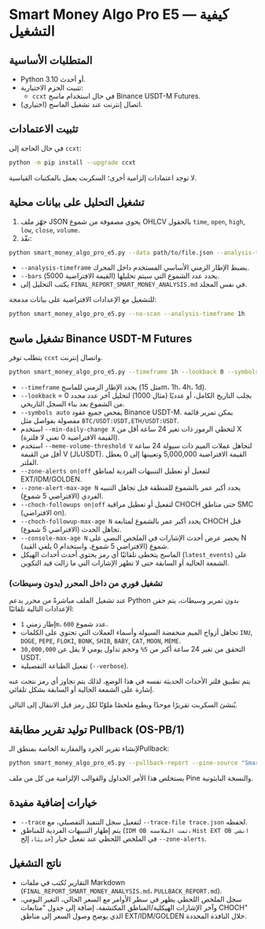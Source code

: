 # Smart Money Algo Pro E5 — كيفية التشغيل

## المتطلبات الأساسية
- Python 3.10 أو أحدث.
- تثبيت الحزم الاختيارية:
  - `ccxt` في حال استخدام ماسح Binance USDT-M Futures.
- اتصال إنترنت عند تشغيل الماسح (اختياري).

## تثبيت الاعتمادات
في حال الحاجة إلى `ccxt`:
```bash
python -m pip install --upgrade ccxt
```
لا توجد اعتمادات إلزامية أخرى؛ السكربت يعمل بالمكتبات القياسية.

## تشغيل التحليل على بيانات محلية
1. جهّز ملف JSON يحوي مصفوفة من شموع OHLCV بالحقول `time`, `open`, `high`, `low`, `close`, `volume`.
2. نفّذ:
```bash
python smart_money_algo_pro_e5.py --data path/to/file.json --analysis-timeframe 1h --bars 5000
```
- `--analysis-timeframe` يضبط الإطار الزمني الأساسي المستخدم داخل المحرك.
- `--bars` يحدد عدد الشموع التي سيتم تحليلها (القيمة الافتراضية 5000).
- يكتب التحليل إلى `FINAL_REPORT_SMART_MONEY_ANALYSIS.md` في نفس المجلد.

للتشغيل مع الإعدادات الافتراضية على بيانات مدمجة:
```bash
python smart_money_algo_pro_e5.py --no-scan --analysis-timeframe 1h
```

## تشغيل ماسح Binance USDT-M Futures
يتطلب توفر `ccxt` واتصال إنترنت.
```bash
python smart_money_algo_pro_e5.py --timeframe 1h --lookback 0 --symbols auto
```
- `--timeframe` يحدد الإطار الزمني للماسح (مثل 15m، 1h، 4h، 1d).
- `--lookback` = 0 يجلب التاريخ الكامل، أو عدديًا (مثال 1000) لتحليل آخر عدد محدد من الشموع بعد بناء السجل التاريخي.
- `--symbols auto` يفحص جميع عقود Binance USDT-M. يمكن تمرير قائمة مفصولة بفواصل مثل `BTC/USDT:USDT,ETH/USDT:USDT`.
- استخدم `--min-daily-change X` لتخطي الرموز ذات تغير 24 ساعة أقل من X (القيمة الافتراضية 0 تعني لا فلترة).
- استخدم `--meme-volume-threshold V` لتجاهل عملات الميم ذات سيولة 24 ساعة أقل من القيمة V (بالـUSDT). القيمة الافتراضية 5,000,000 وتعيينها إلى 0 يعطل الفلتر.
- `--zone-alerts on|off` لتفعيل أو تعطيل التنبيهات الفردية لمناطق EXT/IDM/GOLDEN.
- `--zone-alert-max-age N` يحدد أكبر عمر بالشموع للمنطقة قبل تجاهل التنبيه الفردي (الافتراضي 5 شموع).
- `--choch-followups on|off` لتفعيل أو تعطيل مراقبة CHOCH حتى مناطق SMC (الافتراضي on).
- `--choch-followup-max-age N` يحدد أكبر عمر بالشموع لمتابعة CHOCH قبل تجاهل الحدث (الافتراضي 5 شموع).
- `--console-max-age N` يحصر عرض أحدث الإشارات في الملخص النصي على N شموع (الافتراضي 5 شموع، واستخدام 0 يلغي القيد).
- الماسح يتخطى تلقائيًا أي رمز يحتوي أحدث أحداث الهيكل (`latest_events`) على الشمعة الحالية أو السابقة حتى لا تظهر الإشارات التي ما زالت قيد التكوين.

### تشغيل فوري من داخل المحرر (بدون وسيطات)
عند تشغيل الملف مباشرةً من محرر يدعم Python بدون تمرير وسيطات، يتم حقن الإعدادات التالية تلقائيًا:
- إطار زمني `1m`، عدد شموع `600`.
- تجاهل أزواج الميم منخفضة السيولة وأسماء العملات التي تحتوي على الكلمات `INU`, `DOGE`, `PEPE`, `FLOKI`, `BONK`, `SHIB`, `BABY`, `CAT`, `MOON`, `MEME`.
- التحقق من تغير 24 ساعة أكبر من `5%` وحجم تداول يومي لا يقل عن `30,000,000` USDT.
- تفعيل الطباعة التفصيلية (`--verbose`).

يتم تطبيق فلتر الأحداث الحديثة نفسه في هذا الوضع، لذلك يتم تجاوز أي رمز نتجت عنه إشارة على الشمعة الحالية أو السابقة بشكل تلقائي.

يُنشئ السكربت تقريرًا موحدًا ويطبع ملخصًا ملوّنًا لكل رمز قبل الانتقال إلى التالي.

## توليد تقرير مطابقة Pullback (OS-PB/1)
لإنشاء تقرير الجرد والمقارنة الخاصة بمنطق الـPullback:
```bash
python smart_money_algo_pro_e5.py --pullback-report --pine-source "Smart Money Algo Pro E5 - CHADBULL.txt" --outfile PULLBACK_REPORT.md
```
يستخلص هذا الأمر الجداول والقوالب الإلزامية من كل من ملف Pine والنسخة البايثونية.

## خيارات إضافية مفيدة
- `--trace` لتفعيل سجل التنفيذ التفصيلي، مع `--trace-file trace.json` لحفظه.
- يتم إظهار التنبيهات الفردية للمناطق (`IDM OB تمت الملامسه`، `Hist EXT OB انشي حديثا`، إلخ) في الملخص اللحظي عند تفعيل خيار `--zone-alerts`.

## ناتج التشغيل
- التقارير تُكتب في ملفات Markdown (`FINAL_REPORT_SMART_MONEY_ANALYSIS.md`، `PULLBACK_REPORT.md`).
- سجل الملخص اللحظي يظهر في سطر الأوامر مع السعر الحالي، التغير اليومي، وآخر الإشارات الهيكلية/المناطق المكتشفة، إضافة إلى جدول "متابعات CHOCH" الذي يوضح وصول السعر إلى مناطق EXT/IDM/GOLDEN خلال النافذة المحددة.

